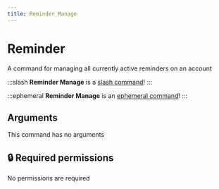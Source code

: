```yaml
---
title: Reminder Manage
---
```

# Reminder

A command for managing all currently active reminders on an account

:::slash
**Reminder Manage** is a [slash command](/commands/info/slash/)!
:::

:::ephemeral
**Reminder Manage** is an [ephemeral command](/commands/info/ephemeral)!
:::


## Arguments

This command has no arguments

## 🔒 Required permissions

No permissions are required